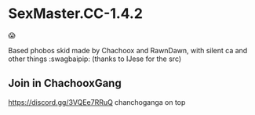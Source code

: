 # SexMaster.CC-1.4.2
:scream:

Based phobos skid made by Chachoox and RawnDawn, with silent ca and other things :swagbaipip: (thanks to IJese for the src)

## Join in ChachooxGang

https://discord.gg/3VQEe7RRuQ chanchoganga on top

